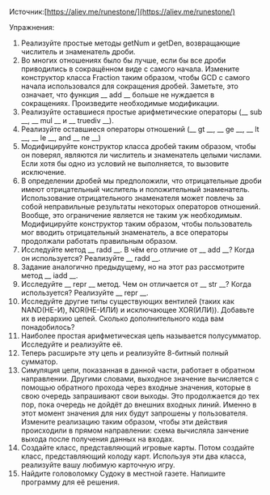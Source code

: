 Источник:[https://aliev.me/runestone/](https://aliev.me/runestone/)

Упражнения:

1. Реализуйте простые методы getNum и getDen, возвращающие числитель и знаменатель дроби.
2. Во многих отношениях было бы лучше, если бы все дроби приводились в сокращённом виде с самого начала. 
Измените конструктор класса Fraction таким образом, чтобы GCD с самого начала использовался для сокращения 
дробей. Заметьте, это означает, что функция __ add __ больше не нуждается в сокращениях. Произведите 
необходимые модификации.
3. Реализуйте оставшиеся простые арифметические операторы (__ sub __, __ mul __ и __ truediv __).
4. Реализуйте оставшиеся операторы отношений (__ gt __, __ ge __, __ lt __, __ le __, and __ ne __)
5. Модифицируйте конструктор класса дробей таким образом, чтобы он поверял, являются ли числитель и 
знаменатель целыми числами. Если хотя бы одно из условий не выполняется, то вызовите исключение.
6. В определении дробей мы предположили, что отрицательные дроби имеют отрицательный числитель и 
положительный знаменатель. Использование отрицательного знаменателя может повлечь за собой неправильные 
результаты некоторых операторов отношений. Вообще, это ограничение является не таким уж необходимым. 
Модифицируйте конструктор таким образом, чтобы пользователь мог вводить отрицательный знаменатель, 
а все операторы продолжали работать правильным образом.
7. Исследуйте метод __ radd __. В чём его отличие от __ add __? Когда он используется? Реализуйте __ radd __.
8. Задание аналогично предыдущему, но на этот раз рассмотрите метод __ iadd __.
9. Исследуйте __ repr __ метод. Чем он отличается от __ str __? Когда используется? Реализуйте __ repr __.
10. Исследуйте другие типы существующих вентилей (таких как NAND(НЕ-И), NOR(НЕ-ИЛИ) и исключающее XOR(ИЛИ)). 
Добавьте их в иерархию цепей. Сколько дополнительного кода вам понадобилось?
11. Наиболее простая арифметическая цепь называется полусумматор. Исследуйте и реализуйте её.
12. Теперь расширьте эту цепь и реализуйте 8-битный полный сумматор.
13. Симуляция цепи, показанная в данной части, работает в обратном направлении. Другими словами, выходное 
значение вычисляется с помощью обратного прохода через входные значения, которые в свою очередь запрашивают 
свои выходы. Это продолжается до тех пор, пока очередь не дойдёт до внешних входных линий. Именно в этот 
момент значения для них будут запрошены у пользователя. Измените реализацию таким образом, чтобы эти 
действия происходили в прямом направлении: схема вычисляла занчение выхода после получения данных на входах.
14. Создайте класс, представляющий игровые карты. Потом создайте класс, представляющий колоду карт. 
Используя эти два класса, реализуйте вашу любимую карточную игру.
15. Найдите головоломку Судоку в местной газете. Напишите программу для её решения.